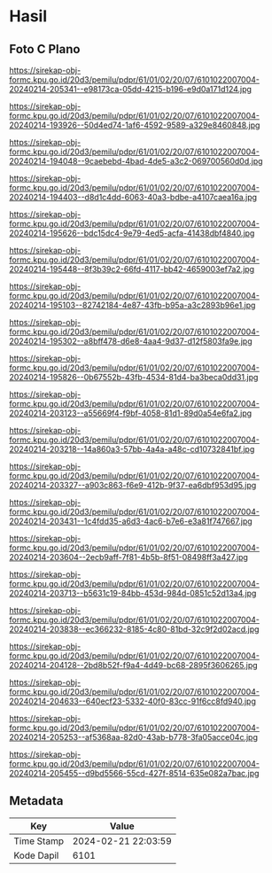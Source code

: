 # Hasil

## Foto C Plano

https://sirekap-obj-formc.kpu.go.id/20d3/pemilu/pdpr/61/01/02/20/07/6101022007004-20240214-205341--e98173ca-05dd-4215-b196-e9d0a171d124.jpg

https://sirekap-obj-formc.kpu.go.id/20d3/pemilu/pdpr/61/01/02/20/07/6101022007004-20240214-193926--50d4ed74-1af6-4592-9589-a329e8460848.jpg

https://sirekap-obj-formc.kpu.go.id/20d3/pemilu/pdpr/61/01/02/20/07/6101022007004-20240214-194048--9caebebd-4bad-4de5-a3c2-069700560d0d.jpg

https://sirekap-obj-formc.kpu.go.id/20d3/pemilu/pdpr/61/01/02/20/07/6101022007004-20240214-194403--d8d1c4dd-6063-40a3-bdbe-a4107caea16a.jpg

https://sirekap-obj-formc.kpu.go.id/20d3/pemilu/pdpr/61/01/02/20/07/6101022007004-20240214-195626--bdc15dc4-9e79-4ed5-acfa-41438dbf4840.jpg

https://sirekap-obj-formc.kpu.go.id/20d3/pemilu/pdpr/61/01/02/20/07/6101022007004-20240214-195448--8f3b39c2-66fd-4117-bb42-4659003ef7a2.jpg

https://sirekap-obj-formc.kpu.go.id/20d3/pemilu/pdpr/61/01/02/20/07/6101022007004-20240214-195103--82742184-4e87-43fb-b95a-a3c2893b96e1.jpg

https://sirekap-obj-formc.kpu.go.id/20d3/pemilu/pdpr/61/01/02/20/07/6101022007004-20240214-195302--a8bff478-d6e8-4aa4-9d37-d12f5803fa9e.jpg

https://sirekap-obj-formc.kpu.go.id/20d3/pemilu/pdpr/61/01/02/20/07/6101022007004-20240214-195826--0b67552b-43fb-4534-81d4-ba3beca0dd31.jpg

https://sirekap-obj-formc.kpu.go.id/20d3/pemilu/pdpr/61/01/02/20/07/6101022007004-20240214-203123--a55669f4-f9bf-4058-81d1-89d0a54e6fa2.jpg

https://sirekap-obj-formc.kpu.go.id/20d3/pemilu/pdpr/61/01/02/20/07/6101022007004-20240214-203218--14a860a3-57bb-4a4a-a48c-cd10732841bf.jpg

https://sirekap-obj-formc.kpu.go.id/20d3/pemilu/pdpr/61/01/02/20/07/6101022007004-20240214-203327--a903c863-f6e9-412b-9f37-ea6dbf953d95.jpg

https://sirekap-obj-formc.kpu.go.id/20d3/pemilu/pdpr/61/01/02/20/07/6101022007004-20240214-203431--1c4fdd35-a6d3-4ac6-b7e6-e3a81f747667.jpg

https://sirekap-obj-formc.kpu.go.id/20d3/pemilu/pdpr/61/01/02/20/07/6101022007004-20240214-203604--2ecb9aff-7f81-4b5b-8f51-08498ff3a427.jpg

https://sirekap-obj-formc.kpu.go.id/20d3/pemilu/pdpr/61/01/02/20/07/6101022007004-20240214-203713--b5631c19-84bb-453d-984d-0851c52d13a4.jpg

https://sirekap-obj-formc.kpu.go.id/20d3/pemilu/pdpr/61/01/02/20/07/6101022007004-20240214-203838--ec366232-8185-4c80-81bd-32c9f2d02acd.jpg

https://sirekap-obj-formc.kpu.go.id/20d3/pemilu/pdpr/61/01/02/20/07/6101022007004-20240214-204128--2bd8b52f-f9a4-4d49-bc68-2895f3606265.jpg

https://sirekap-obj-formc.kpu.go.id/20d3/pemilu/pdpr/61/01/02/20/07/6101022007004-20240214-204633--640ecf23-5332-40f0-83cc-91f6cc8fd940.jpg

https://sirekap-obj-formc.kpu.go.id/20d3/pemilu/pdpr/61/01/02/20/07/6101022007004-20240214-205253--af5368aa-82d0-43ab-b778-3fa05acce04c.jpg

https://sirekap-obj-formc.kpu.go.id/20d3/pemilu/pdpr/61/01/02/20/07/6101022007004-20240214-205455--d9bd5566-55cd-427f-8514-635e082a7bac.jpg


## Metadata

| Key        | Value               |
| ---------- | ------------------- |
| Time Stamp | 2024-02-21 22:03:59 |
| Kode Dapil | 6101                |



